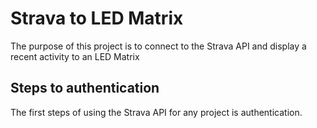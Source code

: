 # Strava to LED Matrix
The purpose of this project is to connect to the Strava API and display a recent activity to an LED Matrix

## Steps to authentication
The first steps of using the Strava API for any project is authentication. 
